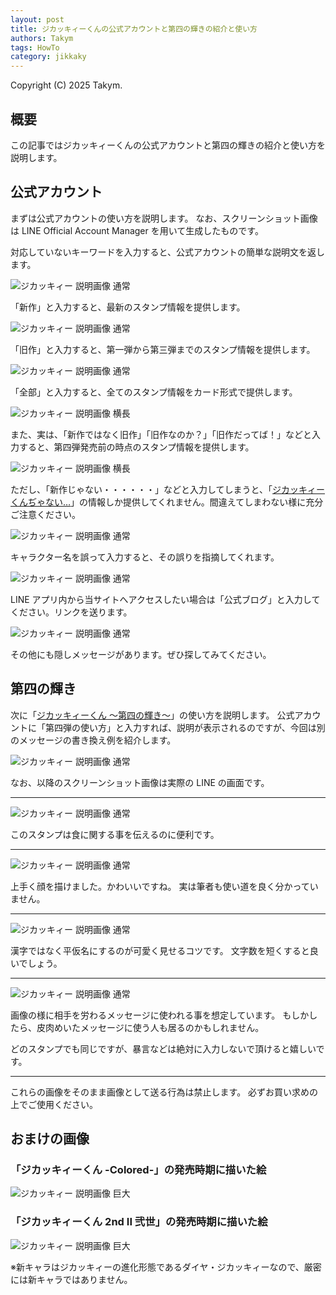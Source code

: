 ```yaml
---
layout: post
title: ジカッキィーくんの公式アカウントと第四の輝きの紹介と使い方
authors: Takym
tags: HowTo
category: jikkaky
---
```

Copyright (C) 2025 Takym.

## 概要
この記事ではジカッキィーくんの公式アカウントと第四の輝きの紹介と使い方を説明します。

## 公式アカウント
まずは公式アカウントの使い方を説明します。
なお、スクリーンショット画像は LINE Official Account Manager を用いて生成したものです。

対応していないキーワードを入力すると、公式アカウントの簡単な説明文を返します。

![ジカッキィー 説明画像 通常](https://takym.github.io/assets/images/Jikkaky/2025-06-15/chat_default.jpg)

「新作」と入力すると、最新のスタンプ情報を提供します。

![ジカッキィー 説明画像 通常](https://takym.github.io/assets/images/Jikkaky/2025-06-15/chat_new.jpg)

「旧作」と入力すると、第一弾から第三弾までのスタンプ情報を提供します。

![ジカッキィー 説明画像 通常](https://takym.github.io/assets/images/Jikkaky/2025-06-15/chat_old.jpg)

「全部」と入力すると、全てのスタンプ情報をカード形式で提供します。

![ジカッキィー 説明画像 横長](https://takym.github.io/assets/images/Jikkaky/2025-06-15/chat_all.jpg)

また、実は、「新作ではなく旧作」「旧作なのか？」「旧作だってば！」などと入力すると、第四弾発売前の時点のスタンプ情報を提供します。

![ジカッキィー 説明画像 横長](https://takym.github.io/assets/images/Jikkaky/2025-06-15/chat_not_all.jpg)

ただし、「新作じゃない・・・・・・」などと入力してしまうと、「[ジカッキィーくんぢゃない…](https://line.me/S/sticker/26513429)」の情報しか提供してくれません。間違えてしまわない様に充分ご注意ください。

![ジカッキィー 説明画像 通常](https://takym.github.io/assets/images/Jikkaky/2025-06-15/chat_not_new.jpg)

キャラクター名を誤って入力すると、その誤りを指摘してくれます。

![ジカッキィー 説明画像 通常](https://takym.github.io/assets/images/Jikkaky/2025-06-15/chat_name_error.jpg)

LINE アプリ内から当サイトへアクセスしたい場合は「公式ブログ」と入力してください。リンクを送ります。

![ジカッキィー 説明画像 通常](https://takym.github.io/assets/images/Jikkaky/2025-06-15/chat_blog.jpg)

その他にも隠しメッセージがあります。ぜひ探してみてください。

## 第四の輝き
次に「[ジカッキィーくん ～第四の輝き～](https://line.me/S/sticker/30561911)」の使い方を説明します。
公式アカウントに「第四弾の使い方」と入力すれば、説明が表示されるのですが、今回は別のメッセージの書き換え例を紹介します。

![ジカッキィー 説明画像 通常](https://takym.github.io/assets/images/Jikkaky/2025-06-15/chat_4th.jpg)

なお、以降のスクリーンショット画像は実際の LINE の画面です。

---

![ジカッキィー 説明画像 通常](https://takym.github.io/assets/images/Jikkaky/2025-06-15/ex1.png)

このスタンプは食に関する事を伝えるのに便利です。

---

![ジカッキィー 説明画像 通常](https://takym.github.io/assets/images/Jikkaky/2025-06-15/ex2.png)

上手く顔を描けました。かわいいですね。
実は筆者も使い道を良く分かっていません。

---

![ジカッキィー 説明画像 通常](https://takym.github.io/assets/images/Jikkaky/2025-06-15/ex3.png)

漢字ではなく平仮名にするのが可愛く見せるコツです。
文字数を短くすると良いでしょう。

---

![ジカッキィー 説明画像 通常](https://takym.github.io/assets/images/Jikkaky/2025-06-15/ex4.png)

画像の様に相手を労わるメッセージに使われる事を想定しています。
もしかしたら、皮肉めいたメッセージに使う人も居るのかもしれません。

どのスタンプでも同じですが、暴言などは絶対に入力しないで頂けると嬉しいです。

---

これらの画像をそのまま画像として送る行為は禁止します。
必ずお買い求めの上でご使用ください。

## おまけの画像

### 「ジカッキィーくん -Colored-」の発売時期に描いた絵
![ジカッキィー 説明画像 巨大](https://takym.github.io/assets/images/Jikkaky/2025-06-15/1st.colored.png)

### 「ジカッキィーくん 2nd II 弐世」の発売時期に描いた絵
![ジカッキィー 説明画像 巨大](https://takym.github.io/assets/images/Jikkaky/2025-06-15/2nd.png)

※新キャラはジカッキィーの進化形態であるダイヤ・ジカッキィーなので、厳密には新キャラではありません。

